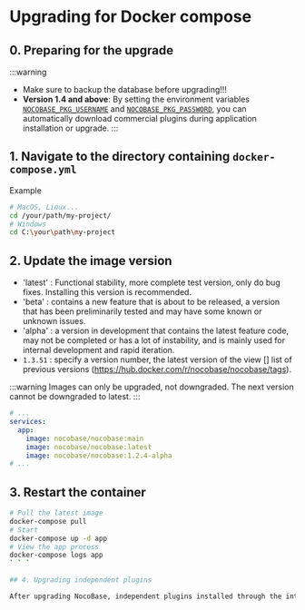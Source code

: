 # Upgrading for Docker compose

## 0. Preparing for the upgrade

:::warning
- Make sure to backup the database before upgrading!!!
- **Version 1.4 and above**: By setting the environment variables [`NOCOBASE_PKG_USERNAME`](/welcome/getting-started/env#nocobase_pkg_username) and [`NOCOBASE_PKG_PASSWORD`](/welcome/getting-started/env#nocobase_pkg_password), you can automatically download commercial plugins during application installation or upgrade.
:::

## 1. Navigate to the directory containing `docker-compose.yml`

Example

```bash
# MacOS, Linux...
cd /your/path/my-project/
# Windows
cd C:\your\path\my-project
```

## 2. Update the image version

- 'latest' : Functional stability, more complete test version, only do bug fixes. Installing this version is recommended.
- 'beta' : contains a new feature that is about to be released, a version that has been preliminarily tested and may have some known or unknown issues.
- 'alpha' : a version in development that contains the latest feature code, may not be completed or has a lot of instability, and is mainly used for internal development and rapid iteration.
- ` 1.3.51 ` : specify a version number, the latest version of the view [] list of previous versions (https://hub.docker.com/r/nocobase/nocobase/tags).

:::warning
Images can only be upgraded, not downgraded. The next version cannot be downgraded to latest.
:::

```yml
# ...
services:
  app:
    image: nocobase/nocobase:main
    image: nocobase/nocobase:latest
    image: nocobase/nocobase:1.2.4-alpha
# ...
```

## 3. Restart the container

```bash
# Pull the latest image
docker-compose pull
# Start
docker-compose up -d app
# View the app process
docker-compose logs app
` ` `

## 4. Upgrading independent plugins

After upgrading NocoBase, independent plugins installed through the interface might also need to be upgraded. Please refer to documentation [Installation and Upgrade of Plugins](/welcome/getting-started/plugin)
